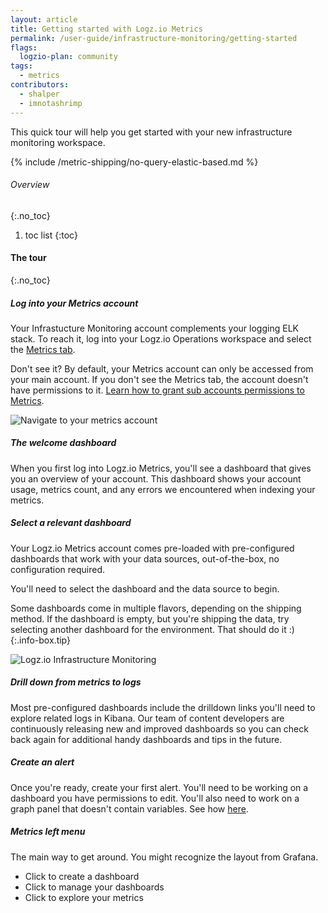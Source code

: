 ```yaml
---
layout: article
title: Getting started with Logz.io Metrics
permalink: /user-guide/infrastructure-monitoring/getting-started
flags:
  logzio-plan: community
tags:
  - metrics
contributors:
  - shalper
  - imnotashrimp
---
```


This quick tour will help you get started with your new infrastructure monitoring workspace.

{% include /metric-shipping/no-query-elastic-based.md %}

###### Overview
{:.no_toc}

1. toc list
{:toc}


#### The tour
{:.no_toc}

<div class="tasklist">

##### Log into your Metrics account
Your Infrastucture Monitoring account complements your logging ELK stack. To reach it, log into your Logz.io Operations workspace and select the [Metrics tab](https://app.logz.io/#/dashboard/grafana/).

Don't see it? By default, your Metrics account can only be accessed from your main account. If you don't see the Metrics tab, the account doesn't have permissions to it. [Learn how to grant sub accounts permissions to Metrics]({{site.baseurl}}/user-guide/accounts/manage-the-infrastructure-monitoring-account.html).

![Navigate to your metrics account](https://dytvr9ot2sszz.cloudfront.net/logz-docs/grafana/reach-metrics.png)

##### The welcome dashboard

  When you first log into Logz.io Metrics,
  you'll see a dashboard that gives you an overview of your account.
  This dashboard shows your account usage,
  metrics count,
  and any errors we encountered when indexing your metrics.


##### Select a relevant dashboard

  Your Logz.io Metrics account comes pre-loaded with pre-configured dashboards
  that work with your data sources, out-of-the-box,
  no configuration required.

  You'll need to select the dashboard and the data source to begin.

  Some dashboards come in multiple flavors, depending on the shipping method. If the dashboard is empty, but you're shipping the data, try selecting another dashboard for the environment. That should do it :)
  {:.info-box.tip}

![Logz.io Infrastructure Monitoring](https://dytvr9ot2sszz.cloudfront.net/logz-docs/grafana/select-board-and-source.png)


##### Drill down from metrics to logs

  Most pre-configured dashboards include the drilldown links you'll need to explore related logs in Kibana. Our team of content developers are continuously releasing new and improved dashboards so you can check back again for additional handy dashboards and tips in the future.


##### Create an alert

Once you're ready, create your first alert. You'll need to be working on a dashboard you have permissions to edit. You'll also need to work on a graph panel that doesn't contain variables. See how [here]({{site.baseurl}}/user-guide/infrastructure-monitoring/alerts.html).


##### Metrics left menu

The main way to get around. You might recognize the layout from Grafana.

* Click <i class="fas fa-plus"></i> to create a dashboard
* Click <i class="fas fa-th-large"></i> to manage your dashboards
* Click <i class="fas fa-compass"></i> to explore your metrics

</div>